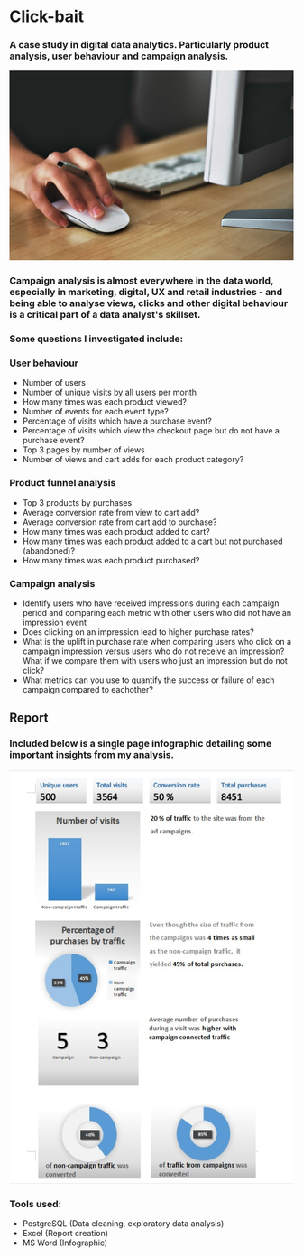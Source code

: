 # Click-bait

### A case study in digital data analytics. Particularly product analysis, user behaviour and campaign analysis.
![](images/clickbait.jpg)
### Campaign analysis is almost everywhere in the data world, especially in marketing, digital, UX and retail industries - and being able to analyse views, clicks and other digital behaviour is a critical part of a data analyst's skillset.

### Some questions I investigated include:

### User behaviour
* Number of users
* Number of unique visits by all users per month
* How many times was each product viewed?
* Number of events for each event type?
* Percentage of visits which have a purchase event?
* Percentage of visits which view the checkout page but do not have a purchase event?
* Top 3 pages by number of views
* Number of views and cart adds for each product category?


### Product funnel analysis
* Top 3 products by purchases
* Average conversion rate from view to cart add?
* Average conversion rate from cart add to purchase?
* How many times was each product added to cart?
* How many times was each product added to a cart but not purchased (abandoned)?
* How many times was each product purchased?

### Campaign analysis
* Identify users who have received impressions during each campaign period and comparing each metric with other users who did not have an impression event
* Does clicking on an impression lead to higher purchase rates?
* What is the uplift in purchase rate when comparing users who click on a campaign impression versus users who do not receive an impression? What if we compare them with users who just an impression but do not click?
* What metrics can you use to quantify the success or failure of each campaign compared to eachother?


## Report 
### Included below is a single page infographic detailing some important insights from my analysis.

  
![](images/infographic.jpg)

 
### Tools used:
* PostgreSQL (Data cleaning, exploratory data analysis)
* Excel (Report creation)
* MS Word (Infographic)
    
